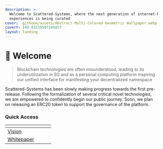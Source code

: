 ```yaml
---
description: >-
  Welcome to Scattered-Systems, where the next generation of internet-based
  experiences is being curated
cover: .gitbook/assets/Abstract Multi-Colored Geometric Wallpaper.webp
coverY: 149.81519507186857
layout: landing
---
```


# 📝 Welcome

> Blockchain technologies are often misunderstood, leading to its underutilization in 5G and as a personal computing platform inspiring our unified interface for manifesting your decentralized namespace

Scattered-Systems has been slowly making progress towards the first pre-release. Following the formalization of several critical novel technologies, we are empowered to confidently begin our public journey. Soon, we plan on releasing an ERC20 token to support the governance of the platform.&#x20;

### Quick Access

<table data-card-size="large" data-view="cards"><thead><tr><th data-card-target data-type="content-ref"></th><th data-hidden></th><th data-hidden></th><th data-hidden></th></tr></thead><tbody><tr><td><a href="https://app.gitbook.com/s/8AIINRNKLle5r1OzWBpS/">Vision</a></td><td></td><td></td><td></td></tr><tr><td><a href="https://app.gitbook.com/s/LvfIHE8hy1NkmESQStSt/">Whitepaper</a></td><td></td><td></td><td></td></tr></tbody></table>
